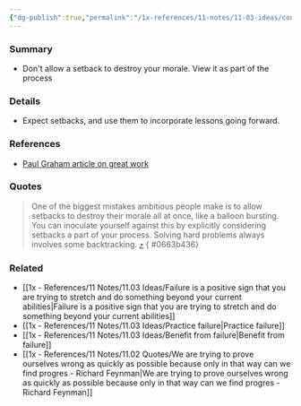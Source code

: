 ```yaml
---
{"dg-publish":true,"permalink":"/1x-references/11-notes/11-03-ideas/consider-setbacks-and-failure-as-part-of-the-process/","title":"Consider setbacks and failure as part of the process","created":"2024-10-13T08:34:18.560+03:00","updated":"2024-10-13T09:09:22.565+03:00"}
---
```



### Summary
- Don't allow a setback to destroy your morale. View it as part of the process

### Details
- Expect setbacks, and use them to incorporate lessons going forward.

### References
- [Paul Graham article on great work](https://www.paulgraham.com/greatwork.html)

### Quotes
> One of the biggest mistakes ambitious people make is to allow setbacks to destroy their morale all at once, like a balloon bursting. You can inoculate yourself against this by explicitly considering setbacks a part of your process. Solving hard problems always involves some backtracking. [⤴️](https://omnivore.app/me/how-to-do-great-work-190c6c53ae0#0663b436-cb87-4439-8443-23935a83195d) 
{ #0663b436}


### Related
- [[1x - References/11 Notes/11.03 Ideas/Failure is a positive sign that you are trying to stretch and do something beyond your current abilities\|Failure is a positive sign that you are trying to stretch and do something beyond your current abilities]]
- [[1x - References/11 Notes/11.03 Ideas/Practice failure\|Practice failure]]
- [[1x - References/11 Notes/11.03 Ideas/Benefit from failure\|Benefit from failure]]
- [[1x - References/11 Notes/11.02 Quotes/We are trying to prove ourselves wrong as quickly as possible because only in that way can we find progres - Richard Feynman\|We are trying to prove ourselves wrong as quickly as possible because only in that way can we find progres - Richard Feynman]]